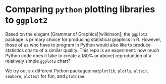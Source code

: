 # Comparing `python` plotting libraries to `ggplot2`

Based on the elegant [Grammar of Graphics][wilkinson], the `ggplot2` package is
primary choice for producing statistical graphics in R. However, those of us who
have to program in Python would also like to produce statistics charts of a
similar quality. This repo is an experiment: how much Python code does it take
to create a (80% or above) reproduction of a relatively simple `ggplot2` chart?

We try out six different Python packages: `matplotlib`, `plotly`, `altair`,
`seaborn`, `plotext` for fun, and `plotnine`.
